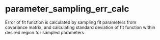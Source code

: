 # parameter_sampling_err_calc
Error of fit function is calculated by sampling fit parameters from covariance matrix, and calculating standard deviation of fit function within desired region for sampled parameters

